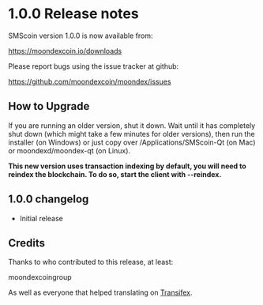 1.0.0 Release notes
====================

SMScoin version 1.0.0 is now available from:

  https://moondexcoin.io/downloads

Please report bugs using the issue tracker at github:

  https://github.com/moondexcoin/moondex/issues


How to Upgrade
--------------

If you are running an older version, shut it down. Wait until it has completely
shut down (which might take a few minutes for older versions), then run the
installer (on Windows) or just copy over /Applications/SMScoin-Qt (on Mac) or
moondexd/moondex-qt (on Linux).

**This new version uses transaction indexing by default, you will need to reindex 
the blockchain. To do so, start the client with --reindex.**


1.0.0 changelog
----------------
- Initial release


Credits
--------

Thanks to who contributed to this release, at least:

moondexcoingroup

As well as everyone that helped translating on [Transifex](https://www.transifex.com/projects/p/moondex/).
